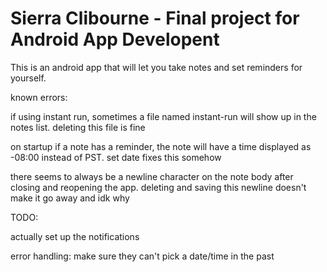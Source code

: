 # Sierra Clibourne - Final project for Android App Developent

This is an android app that will let you take notes and set reminders for yourself.

 
 
known errors: 

if using instant run, sometimes a file named instant-run will show up in the notes list. deleting this file is fine

on startup if a note has a reminder, the note will have a time displayed as -08:00 instead of PST. set date fixes this somehow

there seems to always be a newline character on the note body after closing and reopening the app. deleting and saving this newline doesn't make it go away and idk why


TODO:

actually set up the notifications

error handling: make sure they can't pick a date/time in the past
